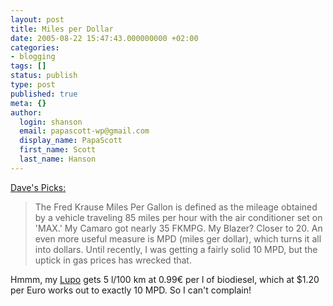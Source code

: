 ```yaml
---
layout: post
title: Miles per Dollar
date: 2005-08-22 15:47:43.000000000 +02:00
categories:
- blogging
tags: []
status: publish
type: post
published: true
meta: {}
author:
  login: shanson
  email: papascott-wp@gmail.com
  display_name: PapaScott
  first_name: Scott
  last_name: Hanson
---
```

<p><a href="http://davespicks.com/archive/2005/08/22.html#1124627674" title="22. August, 2005 - older now">Dave's Picks:</a></p>
<blockquote><p>The Fred Krause Miles Per Gallon is defined as the mileage obtained by a vehicle traveling 85 miles per hour with the air conditioner set on 'MAX.' My Camaro got nearly 35 FKMPG. My Blazer? Closer to 20. An even more useful measure is MPD (miles ger dollar), which turns it all into dollars. Until recently, I was getting a fairly solid 10 MPD, but the uptick in gas prices has wrecked that.</p></blockquote>
<p>Hmmm, my <a href="https://www.papascott.de/archives/2004/08/21/used-car/">Lupo</a> gets 5 l/100 km at 0.99&euro; per l of biodiesel, which at $1.20 per Euro works out to exactly 10 MPD. So I can't complain!</p>
